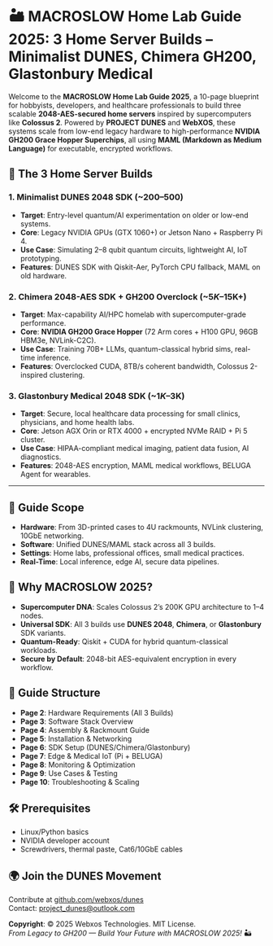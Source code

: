 # 🏜️ MACROSLOW Home Lab Guide 2025: 3 Home Server Builds – Minimalist DUNES, Chimera GH200, Glastonbury Medical

Welcome to the **MACROSLOW Home Lab Guide 2025**, a 10-page blueprint for hobbyists, developers, and healthcare professionals to build three scalable **2048-AES-secured home servers** inspired by supercomputers like **Colossus 2**. Powered by **PROJECT DUNES** and **WebXOS**, these systems scale from low-end legacy hardware to high-performance **NVIDIA GH200 Grace Hopper Superchips**, all using **MAML (Markdown as Medium Language)** for executable, encrypted workflows.

## 🌟 The 3 Home Server Builds

### 1. **Minimalist DUNES 2048 SDK** (~$200–$500)
- **Target**: Entry-level quantum/AI experimentation on older or low-end systems.
- **Core**: Legacy NVIDIA GPUs (GTX 1060+) or Jetson Nano + Raspberry Pi 4.
- **Use Case**: Simulating 2–8 qubit quantum circuits, lightweight AI, IoT prototyping.
- **Features**: DUNES SDK with Qiskit-Aer, PyTorch CPU fallback, MAML on old hardware.

### 2. **Chimera 2048-AES SDK + GH200 Overclock** (~$5K–$15K+)
- **Target**: Max-capability AI/HPC homelab with supercomputer-grade performance.
- **Core**: **NVIDIA GH200 Grace Hopper** (72 Arm cores + H100 GPU, 96GB HBM3e, NVLink-C2C).
- **Use Case**: Training 70B+ LLMs, quantum-classical hybrid sims, real-time inference.
- **Features**: Overclocked CUDA, 8TB/s coherent bandwidth, Colossus 2-inspired clustering.

### 3. **Glastonbury Medical 2048 SDK** (~$1K–$3K)
- **Target**: Secure, local healthcare data processing for small clinics, physicians, and home health labs.
- **Core**: Jetson AGX Orin or RTX 4000 + encrypted NVMe RAID + Pi 5 cluster.
- **Use Case**: HIPAA-compliant medical imaging, patient data fusion, AI diagnostics.
- **Features**: 2048-AES encryption, MAML medical workflows, BELUGA Agent for wearables.

---

## 🎯 Guide Scope
- **Hardware**: From 3D-printed cases to 4U rackmounts, NVLink clustering, 10GbE networking.
- **Software**: Unified DUNES/MAML stack across all 3 builds.
- **Settings**: Home labs, professional offices, small medical practices.
- **Real-Time**: Local inference, edge AI, secure data pipelines.

## 🚀 Why MACROSLOW 2025?
- **Supercomputer DNA**: Scales Colossus 2’s 200K GPU architecture to 1–4 nodes.
- **Universal SDK**: All 3 builds use **DUNES 2048**, **Chimera**, or **Glastonbury** SDK variants.
- **Quantum-Ready**: Qiskit + CUDA for hybrid quantum-classical workloads.
- **Secure by Default**: 2048-bit AES-equivalent encryption in every workflow.

## 📖 Guide Structure
- **Page 2**: Hardware Requirements (All 3 Builds)
- **Page 3**: Software Stack Overview
- **Page 4**: Assembly & Rackmount Guide
- **Page 5**: Installation & Networking
- **Page 6**: SDK Setup (DUNES/Chimera/Glastonbury)
- **Page 7**: Edge & Medical IoT (Pi + BELUGA)
- **Page 8**: Monitoring & Optimization
- **Page 9**: Use Cases & Testing
- **Page 10**: Troubleshooting & Scaling

## 🛠️ Prerequisites
- Linux/Python basics
- NVIDIA developer account
- Screwdrivers, thermal paste, Cat6/10GbE cables

## 🌍 Join the DUNES Movement
Contribute at [github.com/webxos/dunes](https://github.com/webxos/dunes)  
Contact: [project_dunes@outlook.com](mailto:project_dunes@outlook.com)

**Copyright**: © 2025 Webxos Technologies. MIT License.  
*From Legacy to GH200 — Build Your Future with MACROSLOW 2025!* 🏜️
